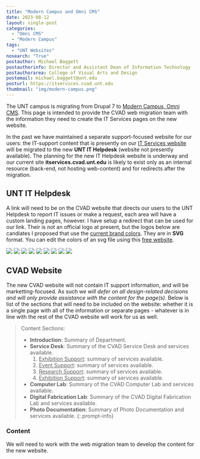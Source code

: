 ```yaml
---
title: "Modern Campus and Omni CMS"
date: 2023-08-12
layout: single-post
categories:
  - "Omni CMS"
  - "Modern Campus"
tags: 
  - "UNT Websites"
nosearch: "True"
postauthor: Michael Baggett
postauthorinfo: Director and Assistant Dean of Information Technology
postauthorarea: College of Visual Arts and Design
postemail: michael.baggett@unt.edu
posturl: https://itservices.cvad.unt.edu
thumbnail: "img/modern-campus.png"
---
```

The UNT campus is migrating from Drupal 7 to [Modern Campus, Omni CMS](https://moderncampus.com/resources/index.html 'Modern Campus and Omni CMS website'). This page is intended to provide the CVAD web migration team with the information they need to create the IT Services pages on the new website.
<!--more-->

In the past we have maintained a separate support-focused website for our users: the IT-support content that is presently on our [IT Services website](https://itservices.cvad.unt.edu 'CVAD ITservices Website') will be migrated to the new **UNT IT Helpdesk** (website not presently available).  The planning for the new IT Helpdesk website is underway and our current site **itservices.cvad.unt.edu** is likely to exist only as an internal resource (back-end, not hosting web-content) and for redirects after the migration. 

## UNT IT Helpdesk ##
A link will need to be on the CVAD website that directs our users to the UNT Helpdesk to report IT issues or make a request, each area will have a custom landing pages, however. I have setup a redirect that can be used for our link. Their is not an official logo at present, but the logos below are candiates I proposed that use the [current brand colors](https://identityguide.unt.edu/create-our-look/color 'UNT Branding Colors').  They are in **SVG** format.  You can edit the colors of an svg file using this [free website](https://deeditor.com/ "DeEditor: CVG Editor").   

<p style="margin-bottom: 1.5rem">
<img src="/mainroad/img/helpdesk-branded.svg" class="smpic">
<img src="/mainroad/img/helpdesk-branded3.svg" class="smpic">
<img src="/mainroad/img/helpdesk-branded4.svg" class="smpic">
<img src="/mainroad/img/helpdesk-branded2.svg" class="smpic">
<img src="/mainroad/img/helpdesk-branded5.svg" class="smpic">
<img src="/mainroad/img/helpdesk_00853E.svg" class="smpic">
<img src="/mainroad/img/helpdesk_509E2F.svg" class="smpic">
<img src="/mainroad/img/helpdesk_B9DCD2.svg" class="smpic">
<img src="/mainroad/img/helpdesk_C4D600.svg" class="smpic">
</p>

## CVAD Website ##
The new CVAD website will not contain IT support information, and will be marketting-focused.  As such *we will defer on all design-related decisions and will only provide assistance with the content for the page(s)*.  Below is list of the sections that will need to be included on the website: whether it is a single page with all of the information or separate pages - whatever is in line with the rest of the CVAD website will work for us as well.

> Content Sections: 
> * **Introduction**: Summary of Department.
> * **Service Desk**: Summary of the CVAD Service Desk and services available.
>    1. <u>Exhibition Support</u>: summary of services available.
>    2. <u>Event Support</u>: summary of services available.
>    3. <u>Research Support</u>: summary of services available.
>    4. <u>Exhibition Support</u>: summary of services available.
> * **Computer Lab**: Summary of the CVAD Computer Lab and services available.
> * **Digital Fabrication Lab**: Summary of the CVAD Digital Fabrication Lab and services available. 
> * **Photo Documentation**: Summary of Photo Documentation and services available.
{:.prompt-info}

### Content ###
We will need to work with the web migration team to develop the content for the new website.
